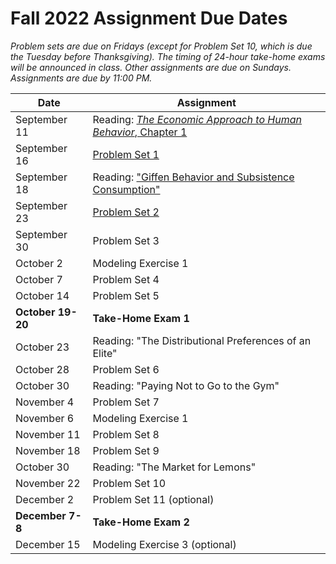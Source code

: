 # Fall 2022 Assignment Due Dates

_Problem sets are due on Fridays (except for Problem Set 10, which is due the Tuesday before 
Thanksgiving).  The timing of 24-hour take-home exams will be announced in class.  Other 
assignments are due on Sundays.  Assignments are due by 11:00 PM._

| Date | Assignment |
|---------------------|--|
| September 11 | Reading:  [_The Economic Approach to Human Behavior_, Chapter 1](https://www.gradescope.com/courses/432869/assignments/2243726/) |
| September 16 | [Problem Set 1](https://www.gradescope.com/courses/432869/assignments/2241937/) |
| September 18 | Reading:  ["Giffen Behavior and Subsistence Consumption"](https://www.gradescope.com/courses/432869/assignments/2257941/) |
| September 23 | [Problem Set 2](https://www.gradescope.com/courses/432869/assignments/2267747/) |
| September 30 | Problem Set 3 |
| October 2 | Modeling Exercise 1 |
| October 7 | Problem Set 4 |
| October 14 | Problem Set 5 |
| **October 19-20** | **Take-Home Exam 1** |
| October 23 | Reading:  "The Distributional Preferences of an Elite" |
| October 28 | Problem Set 6 |
| October 30 | Reading:  "Paying Not to Go to the Gym" |
| November 4 | Problem Set 7 |
| November 6 | Modeling Exercise 1 |
| November 11 | Problem Set 8 |
| November 18 | Problem Set 9 |
| October 30 | Reading:  "The Market for Lemons" |
| November 22 | Problem Set 10 |
| December 2 | Problem Set 11 (optional) |
| **December 7-8** | **Take-Home Exam 2** |
| December 15 | Modeling Exercise 3 (optional) |

